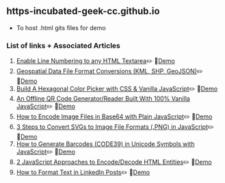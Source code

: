 ## https-incubated-geek-cc.github.io
- To host .html gits files for demo

### List of links + Associated Articles

<ol>
	<li><a href='https://medium.com/weekly-webtips/enable-line-numbering-to-any-html-textarea-35e15ea320e2' target='_blank'>Enable Line Numbering to any HTML Textarea</a>✏️ 🔗<a href='https://incubated-geek-cc.github.io/code-editors/' target='_blank'>Demo</a></li>
	<li><a href='https://towardsdatascience.com/geospatial-file-format-conversions-kml-shp-geojson-25261beb2153' target='_blank'>Geospatial Data File Format Conversions (KML, SHP, GeoJSON)</a>✏️ 🔗<a href='https://incubated-geek-cc.github.io/geospatial-data-convertors/' target='_blank'>Demo</a></li>
	<li><a href='https://medium.com/weekly-webtips/build-a-hexagonal-color-picker-with-css-vanilla-javascript-36e62d10527' target='_blank'>Build A Hexagonal Color Picker with CSS & Vanilla JavaScript</a>✏️ 🔗<a href='https://incubated-geek-cc.github.io/hexagonal-picker/' target='_blank'>Demo</a></li>
	<li><a href='https://javascript.plainenglish.io/an-offline-qr-code-generator-reader-built-in-100-vanilla-javascript-b7e8aec812e8' target='_blank'>An Offline QR Code Generator/Reader Built With 100% Vanilla JavaScript</a>✏️ 🔗<a href='https://incubated-geek-cc.github.io/qr-utility/' target='_blank'>Demo</a></li>
	<li><a href='https://javascript.plainenglish.io/how-to-encode-image-files-in-base64-with-plain-javascript-4927fa08e063' target='_blank'>How to Encode Image Files in Base64 with Plain JavaScript</a>✏️ 🔗<a href='https://incubated-geek-cc.github.io/encode-base64/' target='_blank'>Demo</a></li>
	<li><a href='https://javascript.plainenglish.io/3-steps-to-convert-svgs-to-image-file-formats-png-in-javascript-5394bf837185' target='_blank'>3 Steps to Convert SVGs to Image File Formats (.PNG) in JavaScript</a>✏️ 🔗<a href='https://incubated-geek-cc.github.io/svg2png/' target='_blank'>Demo</a></li>
	<li><a href='https://medium.com/weekly-webtips/how-to-generate-barcodes-code39-in-unicode-symbols-with-javascript-3d53559b877c' target='_blank'>How to Generate Barcodes (CODE39) in Unicode Symbols with JavaScript</a>✏️ 🔗<a href='https://incubated-geek-cc.github.io/barcode-39/' target='_blank'>Demo</a></li>
	<li><a href='https://javascript.plainenglish.io/here-are-2-javascript-approaches-to-encode-decode-html-entities-52989bb12031' target='_blank'>2 JavaScript Approaches to Encode/Decode HTML Entities</a>✏️ 🔗<a href='https://incubated-geek-cc.github.io/html-encode-decode/' target='_blank'>Demo</a></li>
	<li><a href='https://medium.com/geekculture/how-to-format-text-in-linkedin-posts-808e322f9e59' target='_blank'>How to Format Text in LinkedIn Posts</a>✏️ 🔗<a href='https://incubated-geek-cc.github.io/text-formatters/' target='_blank'>Demo</a></li>
</ol>